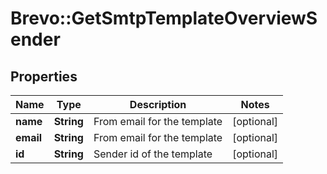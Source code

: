 # Brevo::GetSmtpTemplateOverviewSender

## Properties
Name | Type | Description | Notes
------------ | ------------- | ------------- | -------------
**name** | **String** | From email for the template | [optional] 
**email** | **String** | From email for the template | [optional] 
**id** | **String** | Sender id of the template | [optional] 


